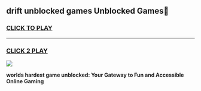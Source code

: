 
## drift unblocked games Unblocked Games👋
<h3>
<a href="https://premium.freeplayer.one?title=drift_unblocked_games&ref=16F">CLICK TO PLAY</a></h3>
<hr>

<h3>
<a href="https://premium.freeplayer.one?title=drift_unblocked_games&ref=16F">CLICK 2 PLAY</a>
  
</h3>

<a href="https://premium.freeplayer.one?title=drift_unblocked_games&ref=16F/"><img src="https://clearcache.store/games.png"></a>


**worlds hardest game unblocked: Your Gateway to Fun and Accessible Online Gaming**
